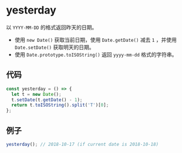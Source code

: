 # yesterday

以 `YYYY-MM-DD` 的格式返回昨天的日期。

- 使用 `new Date()` 获取当前日期，使用 `Date.getDate()` 减去 `1` ，并使用 `Date.setDate()` 获取明天的日期。
- 使用 `Date.prototype.toISOString()` 返回 `yyyy-mm-dd` 格式的字符串。

## 代码

```js
const yesterday = () => {
  let t = new Date();
  t.setDate(t.getDate() - 1);
  return t.toISOString().split('T')[0];
};
```

## 例子

```js
yesterday(); // 2018-10-17 (if current date is 2018-10-18)
```
